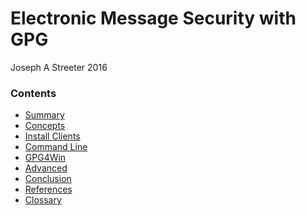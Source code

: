 # Electronic Message Security with GPG

Joseph A Streeter
2016


### Contents
- [Summary](01-Summary.md)
- [Concepts](02-Concepts.md)
- [Install Clients](04-Install-Clients.md)
- [Command Line](05-Command-Line.md)
- [GPG4Win](06-GPG4Win.md)
- [Advanced](07-Advanced.md)
- [Conclusion](08-Conclusion.md)
- [References](09-References.md)
- [Clossary](10-Gloassary)
